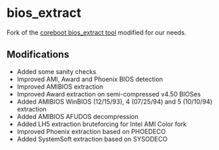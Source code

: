 bios_extract
============
Fork of the [coreboot bios_extract tool](https://github.com/coreboot/bios_extract) modified for our needs.

## Modifications

* Added some sanity checks
* Improved AMI, Award and Phoenix BIOS detection
* Improved AMIBIOS extraction
* Improved Award extraction on semi-compressed v4.50 BIOSes
* Added AMIBIOS WinBIOS (12/15/93), 4 (07/25/94) and 5 (10/10/94) extraction
* Added AMIBIOS AFUDOS decompression
* Added LH5 extraction bruteforcing for Intel AMI Color fork
* Improved Phoenix extraction based on PHOEDECO
* Added SystemSoft extraction based on SYSODECO
